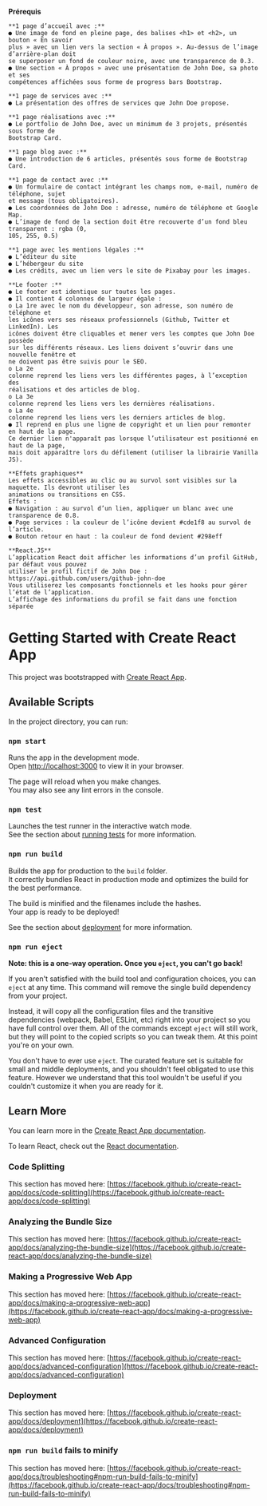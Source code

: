 **Prérequis**

```
**1 page d’accueil avec :**
● Une image de fond en pleine page, des balises <h1> et <h2>, un bouton « En savoir 
plus » avec un lien vers la section « À propos ». Au-dessus de l’image d’arrière-plan doit 
se superposer un fond de couleur noire, avec une transparence de 0.3.
● Une section « À propos » avec une présentation de John Doe, sa photo et ses 
compétences affichées sous forme de progress bars Bootstrap.

**1 page de services avec :** 
● La présentation des offres de services que John Doe propose.

**1 page réalisations avec :**
● Le portfolio de John Doe, avec un minimum de 3 projets, présentés sous forme de 
Bootstrap Card.

**1 page blog avec :**
● Une introduction de 6 articles, présentés sous forme de Bootstrap Card.

**1 page de contact avec :**
● Un formulaire de contact intégrant les champs nom, e-mail, numéro de téléphone, sujet 
et message (tous obligatoires).
● Les coordonnées de John Doe : adresse, numéro de téléphone et Google Map.
● L’image de fond de la section doit être recouverte d’un fond bleu transparent : rgba (0, 
105, 255, 0.5)

**1 page avec les mentions légales :**
● L’éditeur du site
● L’hébergeur du site
● Les crédits, avec un lien vers le site de Pixabay pour les images. 

**Le footer :**
● Le footer est identique sur toutes les pages.
● Il contient 4 colonnes de largeur égale : 
o La 1re avec le nom du développeur, son adresse, son numéro de téléphone et 
les icônes vers ses réseaux professionnels (Github, Twitter et LinkedIn). Les 
icônes doivent être cliquables et mener vers les comptes que John Doe possède 
sur les différents réseaux. Les liens doivent s’ouvrir dans une nouvelle fenêtre et 
ne doivent pas être suivis pour le SEO.
o La 2e
colonne reprend les liens vers les différentes pages, à l’exception des 
réalisations et des articles de blog.
o La 3e
colonne reprend les liens vers les dernières réalisations.
o La 4e
colonne reprend les liens vers les derniers articles de blog.
● Il reprend en plus une ligne de copyright et un lien pour remonter en haut de la page. 
Ce dernier lien n'apparaît pas lorsque l’utilisateur est positionné en haut de la page, 
mais doit apparaître lors du défilement (utiliser la librairie Vanilla JS).

**Effets graphiques**
Les effets accessibles au clic ou au survol sont visibles sur la maquette. Ils devront utiliser les 
animations ou transitions en CSS.
Effets :
● Navigation : au survol d’un lien, appliquer un blanc avec une transparence de 0.8.
● Page services : la couleur de l’icône devient #cde1f8 au survol de l’article.
● Bouton retour en haut : la couleur de fond devient #298eff

**React.JS**
L’application React doit afficher les informations d’un profil GitHub, par défaut vous pouvez 
utiliser le profil fictif de John Doe : https://api.github.com/users/github-john-doe
Vous utiliserez les composants fonctionnels et les hooks pour gérer l’état de l’application.
L’affichage des informations du profil se fait dans une fonction séparée
```




# Getting Started with Create React App

This project was bootstrapped with [Create React App](https://github.com/facebook/create-react-app).

## Available Scripts

In the project directory, you can run:

### `npm start`

Runs the app in the development mode.\
Open [http://localhost:3000](http://localhost:3000) to view it in your browser.

The page will reload when you make changes.\
You may also see any lint errors in the console.

### `npm test`

Launches the test runner in the interactive watch mode.\
See the section about [running tests](https://facebook.github.io/create-react-app/docs/running-tests) for more information.

### `npm run build`

Builds the app for production to the `build` folder.\
It correctly bundles React in production mode and optimizes the build for the best performance.

The build is minified and the filenames include the hashes.\
Your app is ready to be deployed!

See the section about [deployment](https://facebook.github.io/create-react-app/docs/deployment) for more information.

### `npm run eject`

**Note: this is a one-way operation. Once you `eject`, you can't go back!**

If you aren't satisfied with the build tool and configuration choices, you can `eject` at any time. This command will remove the single build dependency from your project.

Instead, it will copy all the configuration files and the transitive dependencies (webpack, Babel, ESLint, etc) right into your project so you have full control over them. All of the commands except `eject` will still work, but they will point to the copied scripts so you can tweak them. At this point you're on your own.

You don't have to ever use `eject`. The curated feature set is suitable for small and middle deployments, and you shouldn't feel obligated to use this feature. However we understand that this tool wouldn't be useful if you couldn't customize it when you are ready for it.

## Learn More

You can learn more in the [Create React App documentation](https://facebook.github.io/create-react-app/docs/getting-started).

To learn React, check out the [React documentation](https://reactjs.org/).

### Code Splitting

This section has moved here: [https://facebook.github.io/create-react-app/docs/code-splitting](https://facebook.github.io/create-react-app/docs/code-splitting)

### Analyzing the Bundle Size

This section has moved here: [https://facebook.github.io/create-react-app/docs/analyzing-the-bundle-size](https://facebook.github.io/create-react-app/docs/analyzing-the-bundle-size)

### Making a Progressive Web App

This section has moved here: [https://facebook.github.io/create-react-app/docs/making-a-progressive-web-app](https://facebook.github.io/create-react-app/docs/making-a-progressive-web-app)

### Advanced Configuration

This section has moved here: [https://facebook.github.io/create-react-app/docs/advanced-configuration](https://facebook.github.io/create-react-app/docs/advanced-configuration)

### Deployment

This section has moved here: [https://facebook.github.io/create-react-app/docs/deployment](https://facebook.github.io/create-react-app/docs/deployment)

### `npm run build` fails to minify

This section has moved here: [https://facebook.github.io/create-react-app/docs/troubleshooting#npm-run-build-fails-to-minify](https://facebook.github.io/create-react-app/docs/troubleshooting#npm-run-build-fails-to-minify)
